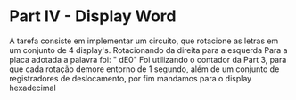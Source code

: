 # Part IV - Display Word

A tarefa consiste em implementar um circuito, que rotacione as letras em um conjunto de 4 display's. Rotacionando da direita para a esquerda 
Para a placa adotada a palavra foi: " dE0"
Foi utilizando o contador da Part 3, para que cada rotação demore entorno de 1 segundo, além de um conjunto de registradores de deslocamento, por fim mandamos para o display hexadecimal

